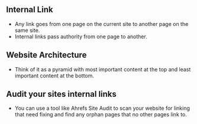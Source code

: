 ## Internal Link 
- Any link goes from one page on the current site to another page on the same site.
- Internal links pass authority from one page to another.

## Website Architecture 
- Think of it as a pyramid with most important content at the top and least important content at the bottom.

## Audit your sites internal links
- You can use a tool like Ahrefs Site Audit to scan your website for linking that need fixing and find any orphan pages that no other pages link to.
